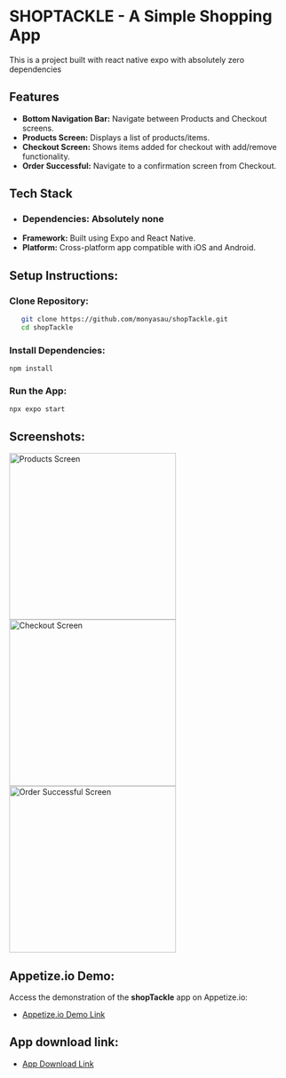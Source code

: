 # SHOPTACKLE - A Simple Shopping App
This is a project built with react native expo with absolutely zero dependencies

## Features

- **Bottom Navigation Bar:** Navigate between Products and Checkout screens.
- **Products Screen:** Displays a list of products/items.
- **Checkout Screen:** Shows items added for checkout with add/remove functionality.
- **Order Successful:** Navigate to a confirmation screen from Checkout.

## Tech Stack
- ### Dependencies: Absolutely none
- **Framework:** Built using Expo and React Native.
- **Platform:** Cross-platform app compatible with iOS and Android.

## Setup Instructions:
### Clone Repository:
```bash
   git clone https://github.com/monyasau/shopTackle.git
   cd shopTackle 
```
### Install Dependencies:
```npm install```

### Run the App:
```npx expo start```

## Screenshots:
<img src="./assets/screenshots/ProductPage.png" alt="Products Screen" width="300">
<img src="./assets/screenshots/checkoutPage.png" alt="Checkout Screen" width="300">
<img src="./assets/screenshots/successPage.png" alt="Order Successful Screen" width="300">

## Appetize.io Demo:

Access the demonstration of the **shopTackle** app on Appetize.io:
- [Appetize.io Demo Link](https://appetize.io/app/w4lcdx7fremnditpptl6gicokm)

## App download link:
- [App Download Link](https://expo.dev/artifacts/eas/w4T7tmFa9EEuesovLMgzBv.apk)